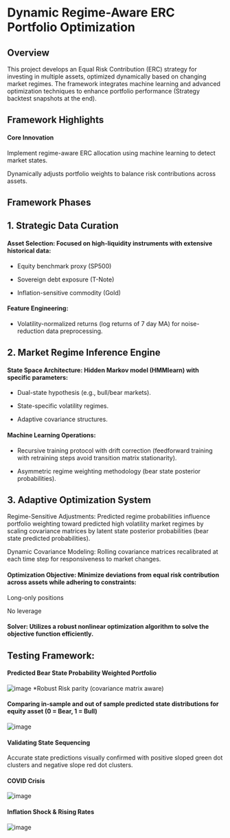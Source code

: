 # Dynamic Regime-Aware ERC Portfolio Optimization
## Overview
This project develops an Equal Risk Contribution (ERC) strategy for investing in multiple assets, optimized dynamically based on changing market regimes. The framework integrates machine learning and advanced optimization techniques to enhance portfolio performance (Strategy backtest snapshots at the end).


## Framework Highlights
#### Core Innovation
Implement regime-aware ERC allocation using machine learning to detect market states.

Dynamically adjusts portfolio weights to balance risk contributions across assets.

## Framework Phases
## 1. Strategic Data Curation
#### Asset Selection: Focused on high-liquidity instruments with extensive historical data:

- Equity benchmark proxy (SP500)

- Sovereign debt exposure (T-Note)

- Inflation-sensitive commodity (Gold)

#### Feature Engineering:

- Volatility-normalized returns (log returns of 7 day MA) for noise-reduction data preprocessing.

## 2. Market Regime Inference Engine
#### State Space Architecture: Hidden Markov model (HMMlearn) with specific parameters:

- Dual-state hypothesis (e.g., bull/bear markets).

- State-specific volatility regimes.

- Adaptive covariance structures.

#### Machine Learning Operations:

- Recursive training protocol with drift correction (feedforward training with retraining steps avoid transition matrix stationarity).

- Asymmetric regime weighting methodology (bear state posterior probabilities).

## 3. Adaptive Optimization System
Regime-Sensitive Adjustments: Predicted regime probabilities influence portfolio weighting toward predicted high volatility market regimes by scaling covariance matrices by latent state posterior probabilities (bear state predicted probabilities).

Dynamic Covariance Modeling: Rolling covariance matrices recalibrated at each time step for responsiveness to market changes.

#### Optimization Objective: Minimize deviations from equal risk contribution across assets while adhering to constraints:

Long-only positions

No leverage

#### Solver: Utilizes a robust nonlinear optimization algorithm to solve the objective function efficiently.

## Testing Framework: 

#### Predicted Bear State Probability Weighted Portfolio 
![image](https://github.com/user-attachments/assets/9c3c4c58-175f-4269-9671-40911dee55e1)
*Robust Risk parity (covariance matrix aware)
#### Comparing in-sample and out of sample predicted state distributions for equity asset (0 = Bear, 1 = Bull)

![image](https://github.com/user-attachments/assets/6a777de2-db3a-4292-bd9e-9cc149236f3a)

#### Validating State Sequencing
Accurate state predictions visually confirmed with positive sloped green dot clusters and negative slope red dot clusters.

#### COVID Crisis
![image](https://github.com/user-attachments/assets/d3a4976f-7a95-4f73-8a7b-9b358ff7aef7)

#### Inflation Shock & Rising Rates
![image](https://github.com/user-attachments/assets/43a4bf49-aeb0-412f-98dd-9285915748c2)

